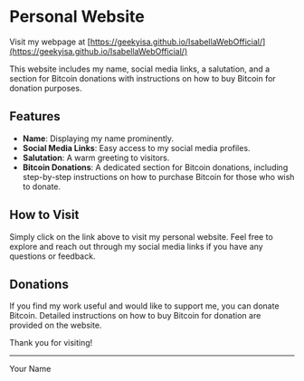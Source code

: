 # Personal Website

Visit my webpage at [https://geekyisa.github.io/IsabellaWebOfficial/](https://geekyisa.github.io/IsabellaWebOfficial/)

This website includes my name, social media links, a salutation, and a section for Bitcoin donations with instructions on how to buy Bitcoin for donation purposes.

## Features

- **Name**: Displaying my name prominently.
- **Social Media Links**: Easy access to my social media profiles.
- **Salutation**: A warm greeting to visitors.
- **Bitcoin Donations**: A dedicated section for Bitcoin donations, including step-by-step instructions on how to purchase Bitcoin for those who wish to donate.

## How to Visit

Simply click on the link above to visit my personal website. Feel free to explore and reach out through my social media links if you have any questions or feedback.

## Donations

If you find my work useful and would like to support me, you can donate Bitcoin. Detailed instructions on how to buy Bitcoin for donation are provided on the website.

Thank you for visiting!

---
Your Name
